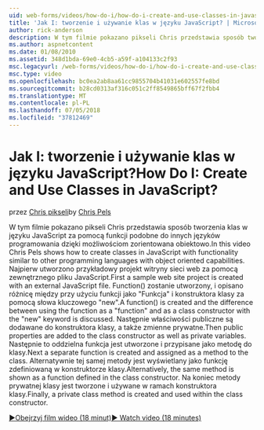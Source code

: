 ```yaml
---
uid: web-forms/videos/how-do-i/how-do-i-create-and-use-classes-in-javascript
title: 'Jak I: tworzenie i używanie klas w języku JavaScript? | Microsoft Docs'
author: rick-anderson
description: W tym filmie pokazano pikseli Chris przedstawia sposób tworzenia klas w języku JavaScript za pomocą funkcji podobne do innych języków programowania, za pomocą capabilitie zorientowana obiektowo...
ms.author: aspnetcontent
ms.date: 01/08/2010
ms.assetid: 348d1bda-69e0-4cb5-a59f-a104133c2f93
msc.legacyurl: /web-forms/videos/how-do-i/how-do-i-create-and-use-classes-in-javascript
msc.type: video
ms.openlocfilehash: bc0ea2ab8aa61cc9855704b41031e602557fe8bd
ms.sourcegitcommit: b28cd0313af316c051c2ff8549865bff67f2fbb4
ms.translationtype: MT
ms.contentlocale: pl-PL
ms.lasthandoff: 07/05/2018
ms.locfileid: "37812469"
---
```

<a name="how-do-i-create-and-use-classes-in-javascript"></a><span data-ttu-id="41edf-104">Jak I: tworzenie i używanie klas w języku JavaScript?</span><span class="sxs-lookup"><span data-stu-id="41edf-104">How Do I: Create and Use Classes in JavaScript?</span></span>
====================
<span data-ttu-id="41edf-105">przez [Chris pikseli](https://twitter.com/chrispels)</span><span class="sxs-lookup"><span data-stu-id="41edf-105">by [Chris Pels](https://twitter.com/chrispels)</span></span>

<span data-ttu-id="41edf-106">W tym filmie pokazano pikseli Chris przedstawia sposób tworzenia klas w języku JavaScript za pomocą funkcji podobne do innych języków programowania dzięki możliwościom zorientowana obiektowo.</span><span class="sxs-lookup"><span data-stu-id="41edf-106">In this video Chris Pels shows how to create classes in JavaScript with functionality similar to other programming languages with object oriented capabilities.</span></span> <span data-ttu-id="41edf-107">Najpierw utworzono przykładowy projekt witryny sieci web za pomocą zewnętrznego pliku JavaScript.</span><span class="sxs-lookup"><span data-stu-id="41edf-107">First a sample web site project is created with an external JavaScript file.</span></span> <span data-ttu-id="41edf-108">Function() zostanie utworzony, i opisano różnicę między przy użyciu funkcji jako "Funkcja" i konstruktora klasy za pomocą słowa kluczowego "new".</span><span class="sxs-lookup"><span data-stu-id="41edf-108">A function() is created and the difference between using the function as a "function" and as a class constructor with the "new" keyword is discussed.</span></span> <span data-ttu-id="41edf-109">Następnie właściwości publiczne są dodawane do konstruktora klasy, a także zmienne prywatne.</span><span class="sxs-lookup"><span data-stu-id="41edf-109">Then public properties are added to the class constructor as well as private variables.</span></span> <span data-ttu-id="41edf-110">Następnie to oddzielna funkcja jest utworzone i przypisane jako metodę do klasy.</span><span class="sxs-lookup"><span data-stu-id="41edf-110">Next a separate function is created and assigned as a method to the class.</span></span> <span data-ttu-id="41edf-111">Alternatywnie tej samej metody jest wyświetlany jako funkcję zdefiniowaną w konstruktorze klasy.</span><span class="sxs-lookup"><span data-stu-id="41edf-111">Alternatively, the same method is shown as a function defined in the class constructor.</span></span> <span data-ttu-id="41edf-112">Na koniec metody prywatnej klasy jest tworzone i używane w ramach konstruktora klasy.</span><span class="sxs-lookup"><span data-stu-id="41edf-112">Finally, a private class method is created and used within the class constructor.</span></span>

[<span data-ttu-id="41edf-113">&#9654;Obejrzyj film wideo (18 minut)</span><span class="sxs-lookup"><span data-stu-id="41edf-113">&#9654; Watch video (18 minutes)</span></span>](https://channel9.msdn.com/Blogs/ASP-NET-Site-Videos/how-do-i-create-and-use-classes-in-javascript)
